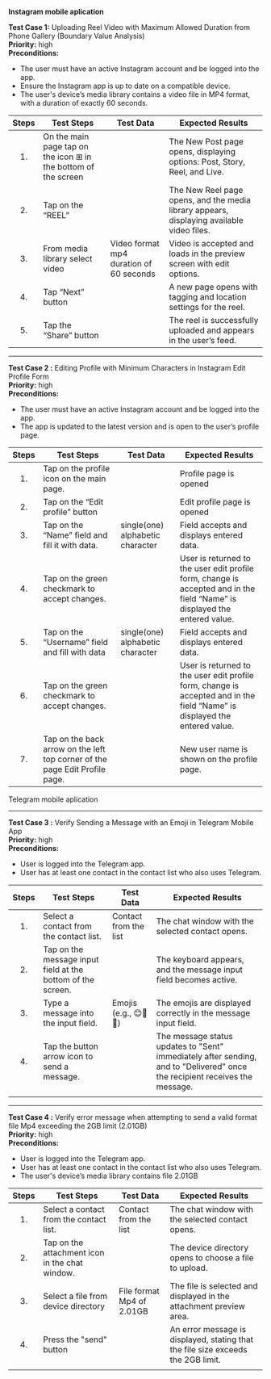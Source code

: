 **Instagram mobile aplication**

**Test Case 1:** Uploading Reel Video with Maximum Allowed Duration from Phone Gallery (Boundary Value Analysis)  
**Priority:** high  
**Preconditions:** 
* The user must have an active Instagram account and be logged into the app.  
* Ensure the Instagram app is up to date on a compatible device.  
* The  user's device’s media library contains a video file in MP4 format, with a duration of exactly 60 seconds.

| Steps | Test Steps | Test Data | Expected Results |
| :---: | ----- | ----- | ----- |
| 1\. | On the main page tap on the icon ⊞ in the bottom of the screen |  | The New Post page opens, displaying options: Post, Story, Reel, and Live. |
| 2\. | Tap on the “REEL” |  | The New Reel page opens, and the media library appears, displaying available video files. |
| 3\. | From media library select video | Video format mp4 duration of 60 seconds | Video is accepted and loads in the preview screen with edit options. |
| 4\. | Tap “Next” button |  | A new page opens with tagging and location settings for the reel. |
| 5\. | Tap the “Share” button |  | The reel is successfully uploaded and appears in the user’s feed. |

__________________________________________________________________________________________________________________________________________________________
**Test Case 2 :** Editing Profile with Minimum Characters in Instagram Edit Profile Form  
**Priority:** high  
**Preconditions:** 
* The user must have an active Instagram account and be logged into the app.  
* The app is updated to the latest version and is open to the user’s profile page.

| Steps | Test Steps | Test Data | Expected Results |
| :---: | ----- | ----- | ----- |
| 1\. | Tap on the profile icon on the main page. |  | Profile page is opened |
| 2\. | Tap on the “Edit profile” button |  | Edit profile page is opened |
| 3\. | Tap on the “Name” field and fill it with data. | single(one) alphabetic character | Field accepts and displays entered data.  |
| 4\. | Tap on the green checkmark to accept changes. |  | User is returned to the user edit profile form, change is accepted  and in the field “Name” is displayed the entered value. |
| 5\. | Tap on the “Username” field and fill with data | single(one) alphabetic character | Field accepts and displays entered data. |
| 6\. | Tap on the green checkmark to accept changes. |  | User is returned to the user edit profile form, change is accepted  and in the field “Name” is displayed the entered value. |
| 7\. | Tap on the back arrow on the left top corner of the page Edit Profile page. |  | New user name is shown on the profile page. |



 Telegram  mobile aplication 
________________________________________________________________________________________________________________________________________________________________________________________
**Test Case 3 :**  Verify Sending a Message with an Emoji in Telegram Mobile App  
**Priority:** high  
**Preconditions:**
*  User is logged into the Telegram app.  
*  User has at least one contact in the contact list who also uses Telegram.

| Steps | Test Steps | Test Data | Expected Results |
| :---: | ----- | ----- | ----- |
| 1\. | Select a contact from the contact list. | Contact from the list | The chat window with the selected contact opens. |
| 2\. | Tap on the message input field at the bottom of the screen. |  | The keyboard appears, and the message input field becomes active. |
| 3\. | Type a message into the input field. | Emojis (e.g., 😊🎉🔥) | The emojis are displayed correctly in the message input field. |
| 4\. | Tap the button arrow icon to send a message. |  | The message status updates to "Sent" immediately after sending, and to "Delivered" once the recipient receives the message. |
|  |  |  |  |

__________________________________________________________________________________________________________________________________________________________________________________________
**Test Case 4 :** Verify error message when attempting to send a valid format file Mp4 exceeding the 2GB limit (2.01GB)  
**Priority:** high  
**Preconditions:**  
*  User is logged into the Telegram app.  
*  User has at least one contact in the contact list who also uses Telegram.  
* The  user's device’s media library contains file 2.01GB

| Steps | Test Steps | Test Data | Expected Results |
| :---: | ----- | ----- | ----- |
| 1\. | Select a contact from the contact list. | Contact from the list | The chat window with the selected contact opens. |
| 2\. | Tap on the attachment icon in the chat window. |  | The device directory opens to choose a file to upload. |
| 3\. | Select a file from device directory | File format Mp4  of 2.01GB | The file is selected and displayed in the attachment preview area. |
| 4\. | Press the "send" button |  | An error message is displayed, stating that the file size exceeds the 2GB limit. |
|  |  |  |  |




